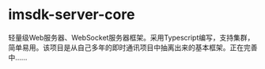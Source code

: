# imsdk-server-core
轻量级Web服务器、WebSocket服务器框架。采用Typescript编写，支持集群，简单易用。该项目是从自己多年的即时通讯项目中抽离出来的基本框架。正在完善中……
